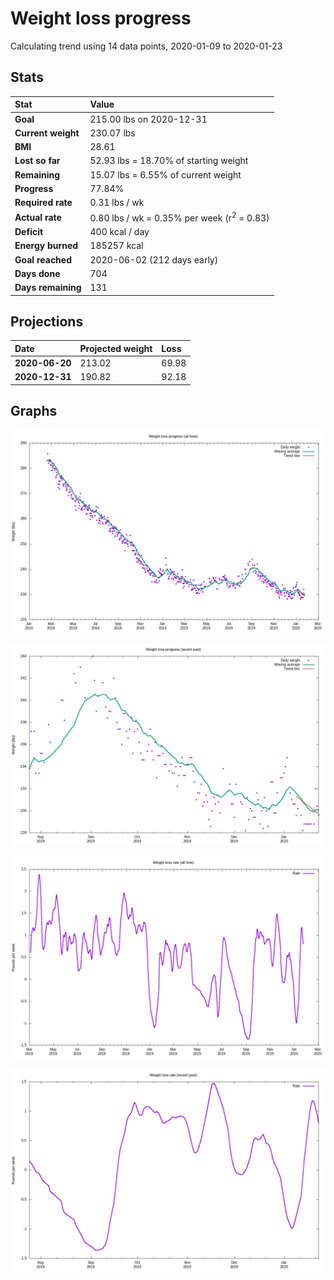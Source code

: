 # Weight loss progress

Calculating trend using 14 data points, 2020-01-09 to 2020-01-23

## Stats

Stat|Value
:-|:-
**Goal**|215.00 lbs on 2020-12-31
**Current weight**|230.07 lbs
**BMI**|28.61
**Lost so far**|52.93 lbs = 18.70% of starting weight
**Remaining**|15.07 lbs =  6.55% of current  weight
**Progress**|77.84%
**Required rate**|0.31 lbs / wk
**Actual rate**|0.80 lbs / wk = 0.35% per week  (r<sup>2</sup> = 0.83)
**Deficit**|400 kcal / day
**Energy burned**|185257 kcal
**Goal reached**|2020-06-02 (212 days early)
**Days done**|704
**Days remaining**|131

## Projections

Date|Projected weight|Loss
:-|:-|:-
**2020-06-20**|213.02|69.98
**2020-12-31**|190.82|92.18

## Graphs

![](weight-graph-alltime.png)

![](weight-graph-recent.png)

![](rate-graph-alltime.png)

![](rate-graph-recent.png)
